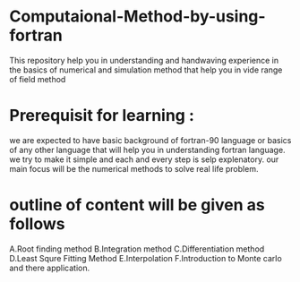 # Computaional-Method-by-using-fortran
This repository help you in understanding and handwaving experience in the basics of numerical and simulation method that help you in vide range of field method 
# Prerequisit for learning :
we are expected to have basic background of fortran-90 language or basics of any other language that will help you in understanding fortran language. we try to make it simple and each and every step is selp explenatory. our main focus will be the numerical methods to solve real life problem.
# outline of content will be given as follows 
A.Root finding method 
B.Integration method 
C.Differentiation method 
D.Least Squre Fitting Method
E.Interpolation
F.Introduction to Monte carlo and there application.
